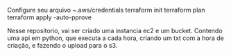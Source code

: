 Configure seu arquivo ~.aws/credentials
terraform init
terraform plan
terraform apply -auto-pprove

Nesse repositorio, vai ser criado uma instancia ec2 e um bucket. Contendo uma api em python, que executa a cada hora, criando um txt com a hora de criação,
e fazendo o upload para o s3.
